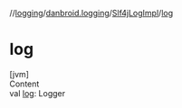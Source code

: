 //[logging](../../../index.md)/[danbroid.logging](../index.md)/[Slf4jLogImpl](index.md)/[log](log.md)



# log  
[jvm]  
Content  
val [log](log.md): Logger  



